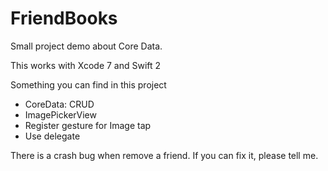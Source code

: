 # FriendBooks
Small project demo about Core Data. 

This works with Xcode 7 and Swift 2

Something you can find in this project 

* CoreData: CRUD 
* ImagePickerView 
* Register gesture for Image tap 
* Use delegate 

There is a crash bug when remove a friend. If you can fix it, please tell me. 
